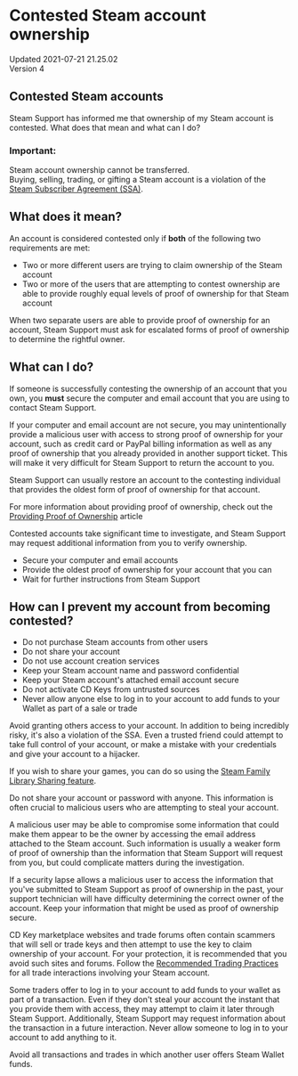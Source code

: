 # Contested Steam account ownership
Updated 2021-07-21 21.25.02  
Version 4  

## Contested Steam accounts
Steam Support has informed me that ownership of my Steam account is contested. What does that mean and what can I do?  
  
  ### Important:
Steam account ownership cannot be transferred.  
Buying, selling, trading, or gifting a Steam account is a violation of the [Steam Subscriber Agreement (SSA)](http://store.steampowered.com/subscriber_agreement/).  
  
## What does it mean?
An account is considered contested only if **both** of the following two requirements are met:  
* Two or more different users are trying to claim ownership of the Steam account
* Two or more of the users that are attempting to contest ownership are able to provide roughly equal levels of proof of ownership for that Steam account
  
When two separate users are able to provide proof of ownership for an account, Steam Support must ask for escalated forms of proof of ownership to determine the rightful owner.  
  
  
## What can I do?
If someone is successfully contesting the ownership of an account that you own, you **must** secure the computer and email account that you are using to contact Steam Support.  
  
If your computer and email account are not secure, you may unintentionally provide a malicious user with access to strong proof of ownership for your account, such as credit card or PayPal billing information as well as any proof of ownership that you already provided in another support ticket. This will make it very difficult for Steam Support to return the account to you.  
  
Steam Support can usually restore an account to the contesting individual that provides the oldest form of proof of ownership for that account.  
  
For more information about providing proof of ownership, check out the [Providing Proof of Ownership](https://help.steampowered.com/en/faqs/view/40A0-8B4B-B54B-C51A) article  
  
Contested accounts take significant time to investigate, and Steam Support may request additional information from you to verify ownership.  
* Secure your computer and email accounts
* Provide the oldest proof of ownership for your account that you can
* Wait for further instructions from Steam Support
  
  
  
## How can I prevent my account from becoming contested?
  
* Do not purchase Steam accounts from other users
* Do not share your account
* Do not use account creation services
* Keep your Steam account name and password confidential
* Keep your Steam account's attached email account secure
* Do not activate CD Keys from untrusted sources
* Never allow anyone else to log in to your account to add funds to your Wallet as part of a sale or trade
  
  
Avoid granting others access to your account. In addition to being incredibly risky, it's also a violation of the SSA. Even a trusted friend could attempt to take full control of your account, or make a mistake with your credentials and give your account to a hijacker.   
  
If you wish to share your games, you can do so using the [Steam Family Library Sharing feature](https://help.steampowered.com/en/faqs/view/57A7-503C-991F-E9A8).  
  
Do not share your account or password with anyone. This information is often crucial to malicious users who are attempting to steal your account.  
  
A malicious user may be able to compromise some information that could make them appear to be the owner by accessing the email address attached to the Steam account. Such information is usually a weaker form of proof of ownership than the information that Steam Support will request from you, but could complicate matters during the investigation.  
  
If a security lapse allows a malicious user to access the information that you've submitted to Steam Support as proof of ownership in the past, your support technician will have difficulty determining the correct owner of the account. Keep your information that might be used as proof of ownership secure.   
  
CD Key marketplace websites and trade forums often contain scammers that will sell or trade keys and then attempt to use the key to claim ownership of your account. For your protection, it is recommended that you avoid such sites and forums. Follow the [Recommended Trading Practices](https://help.steampowered.com/en/faqs/view/18A5-167F-C27B-64A0) for all trade interactions involving your Steam account.  
  
Some traders offer to log in to your account to add funds to your wallet as part of a transaction. Even if they don't steal your account the instant that you provide them with access, they may attempt to claim it later through Steam Support. Additionally, Steam Support may request information about the transaction in a future interaction. Never allow someone to log in to your account to add anything to it.  
  
Avoid all transactions and trades in which another user offers Steam Wallet funds.